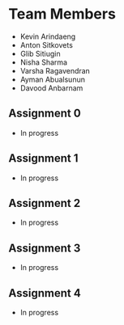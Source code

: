 # Team Members

- Kevin Arindaeng
- Anton Sitkovets
- Glib Sitiugin
- Nisha Sharma
- Varsha Ragavendran
- Ayman Abualsunun
- Davood Anbarnam

## Assignment 0

- In progress

## Assignment 1

- In progress

## Assignment 2

- In progress

## Assignment 3

- In progress

## Assignment 4

- In progress
